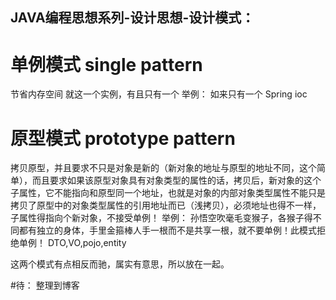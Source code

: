 ## JAVA编程思想系列-设计思想-设计模式： ##

# 单例模式 single pattern #
节省内存空间
就这一个实例，有且只有一个
举例：
如来只有一个
Spring ioc

# 原型模式 prototype pattern #
拷贝原型，并且要求不只是对象是新的（新对象的地址与原型的地址不同，这个简单），而且要求如果该原型对象具有对象类型的属性的话，拷贝后，新对象的这个子属性，它不能指向和原型同一个地址，也就是对象的内部对象类型属性不能只是拷贝了原型中的对象类型属性的引用地址而已（浅拷贝），必须地址也得不一样，子属性得指向个新对象，不接受单例！
举例：
孙悟空吹毫毛变猴子，各猴子得不同都有独立的身体，手里金箍棒人手一根而不是共享一根，就不要单例！此模式拒绝单例！
DTO,VO,pojo,entity

这两个模式有点相反而驰，属实有意思，所以放在一起。

#待： 
整理到博客
